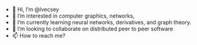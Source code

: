 - 👋 Hi, I’m @lvecsey
- 👀 I’m interested in computer graphics, networks, 
- 🌱 I’m currently learning neural networks, derivatives, and graph theory.
- 💞️ I’m looking to collaborate on distributed peer to peer software
- 📫 How to reach me? 

<!---
lvecsey/lvecsey is a ✨ special ✨ repository because its `README.md` (this file) appears on your GitHub profile.
You can click the Preview link to take a look at your changes.
--->
